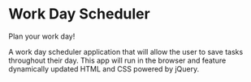 # Work Day Scheduler
Plan your work day!

A work day scheduler application that will allow the user to save tasks throughout their day. 
This app will run in the browser and feature dynamically updated HTML and CSS powered by jQuery.
